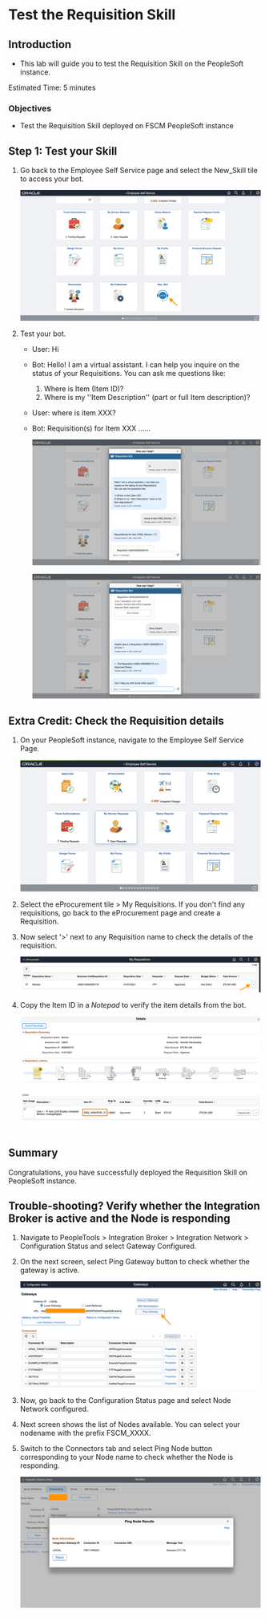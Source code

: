 # Test the Requisition Skill

## Introduction

- This lab will guide you to test the Requisition Skill on the PeopleSoft instance.

Estimated Time: 5 minutes

### Objectives

- Test the Requisition Skill deployed on FSCM PeopleSoft instance


## **Step 1:** Test your Skill

1. Go back to the Employee Self Service page and select the New_Skill tile to access your bot.

    ![](images/new_skill.png " ")

2. Test your bot.

    - User: Hi
    - Bot: Hello! I am a virtual assistant. I can help you inquire on the status of your Requisitions. 
    You can ask me questions like: 

        1) Where is Item (Item ID)?  
        2) Where is my ''Item Description'' (part or full Item description)?

    - User: where is item XXX?
    - Bot: Requisition(s) for Item XXX ......

      ![](images/bot1.png " ")

      ![](images/bot2.png " ")  
      
      

## **Extra Credit:** Check the Requisition details

1. On your PeopleSoft instance, navigate to the Employee Self Service Page.

    ![](images/EmployeeSelfService.png " ")

2. Select the eProcurement tile > My Requisitions. If you don't find any requisitions, go back to the eProcurement page and create a Requisition.

3. Now select '>' next to any Requisition name to check the details of the requisition.

    ![](images/myreq.png " ")

4. Copy the Item ID in a *Notepad* to verify the item details from the bot.

    ![](images/reqdetails.png " ")


## **Summary**

Congratulations, you have successfully deployed the Requisition Skill on PeopleSoft instance.

## **Trouble-shooting? Verify whether the Integration Broker is active and the Node is responding**

1. Navigate to PeopleTools > Integration Broker > Integration Network > Configuration Status and select Gateway Configured.

2. On the next screen, select Ping Gateway button to check whether the gateway is active.

    ![](images/gateway.png " ")

3. Now, go back to the Configuration Status page and select Node Network configured.

4. Next screen shows the list of Nodes available. You can select your nodename with the prefix FSCM_XXXX.

5. Switch to the Connectors tab and select Ping Node button corresponding to your Node name to check whether the Node is responding.

    ![](images/nodeactive.png " ")
